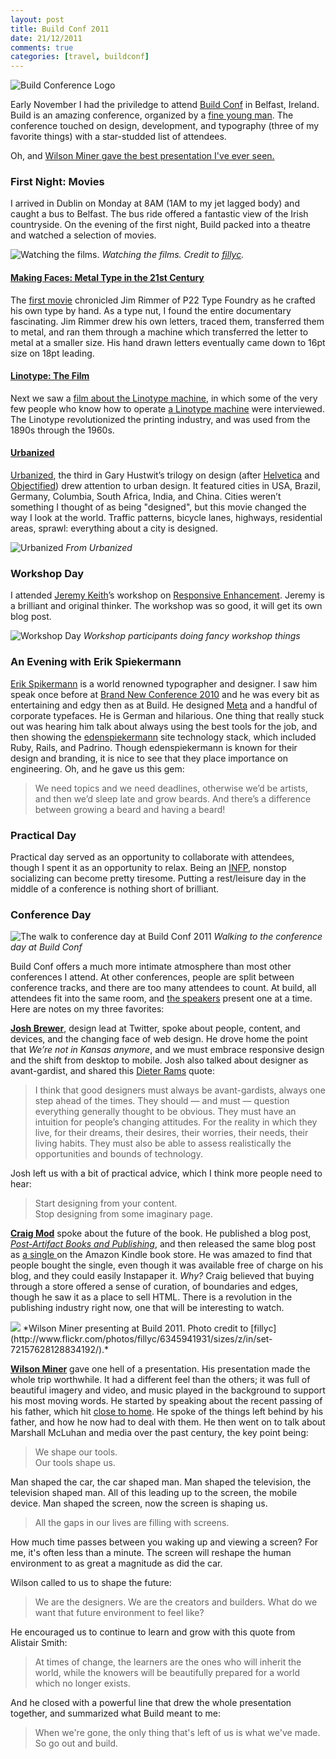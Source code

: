 ```yaml
---
layout: post
title: Build Conf 2011
date: 21/12/2011
comments: true
categories: [travel, buildconf]
---
```


![Build Conference Logo](/images/build-conference-logo.jpg)

Early November I had the priviledge to attend [Build Conf](http://2011.buildconf.com/) in Belfast, Ireland. Build is an amazing conference, organized by a [fine young man](https://twitter.com/#!/goodonpaper). The conference touched on design, development, and typography (three of my favorite things) with a star-studded list of attendees.

<!-- more -->

Oh, and <a href='#wilson-miner'>Wilson Miner gave the best presentation I've ever seen.</a>

### First Night: Movies
I arrived in Dublin on Monday at 8AM (1AM to my jet lagged body) and caught a bus to Belfast. The bus ride offered a fantastic view of the Irish countryside. On the evening of the first night, Build packed into a theatre and watched a selection of movies. 

![Watching the films.](/images/movie-night.jpg)
*Watching the films. Credit to [fillyc](http://www.flickr.com/photos/fillyc/6345878100/sizes/z/in/set-72157628137095270/).*

#### [Making Faces: Metal Type in the 21st Century](http://www.kickstarter.com/projects/1516705613/making-faces-metal-type-in-the-21st-century-a-do)
The [first movie](http://www.kickstarter.com/projects/1516705613/making-faces-metal-type-in-the-21st-century-a-do) chronicled Jim Rimmer of P22 Type Foundry as he crafted his own type by hand. As a type nut, I found the entire documentary fascinating. Jim Rimmer drew his own letters, traced them, transferred them to metal, and ran them through a machine which transferred the letter to metal at a smaller size. His hand drawn letters eventually came down to 16pt size on 18pt leading.

#### [Linotype: The Film](http://linotypefilm.com/)
Next we saw a [film about the Linotype machine](http://linotypefilm.com), in which some of the very few people who know how to operate [a Linotype machine](http://en.wikipedia.org/wiki/Linotype_machine) were interviewed. The Linotype revolutionized the printing industry, and was used from the 1890s through the 1960s.

#### [Urbanized](http://urbanizedfilm.com/)
[Urbanized](http://urbanizedfilm.com/), the third in Gary Hustwit&rsquo;s trilogy on design (after [Helvetica](http://www.helveticafilm.com/) and [Objectified](http://www.objectifiedfilm.com/)) drew attention to urban design. It featured cities in USA, Brazil, Germany, Columbia, South Africa, India, and China. Cities weren&rsquo;t something I thought of as being "designed", but this movie changed the way I look at the world. Traffic patterns, bicycle lanes, highways, residential areas, sprawl: everything about a city is designed.

![Urbanized](http://www.iwatchstuff.com/2011/09/20/urbanized-trailer.jpg)
*From Urbanized*

### Workshop Day
I attended [Jeremy Keith](http://adactio.com)&rsquo;s workshop on [Responsive Enhancement](http://2011.buildconf.com/workshops). Jeremy is a brilliant and original thinker. The workshop was so good, it will get its own blog post.

![Workshop Day](http://distilleryimage11.s3.amazonaws.com/98c5e5540a2511e1abb01231381b65e3_7.jpg)
*Workshop participants doing fancy workshop things*

### An Evening with Erik Spiekermann
[Erik Spikermann](https://twitter.com/#!/espiekermann) is a world renowned typographer and designer. I saw him speak once before at [Brand New Conference 2010](http://www.underconsideration.com/brandnewconference/) and he was every bit as entertaining and edgy then as at Build. He designed [Meta](http://en.wikipedia.org/wiki/FF_Meta) and a handful of corporate typefaces. He is German and hilarious. One thing that really stuck out was hearing him talk about always using the best tools for the job, and then showing the [edenspiekermann](http://edenspiekermann.com/) site technology stack, which included Ruby, Rails, and Padrino.  Though edenspiekermann is known for their design and branding, it is nice to see that they place importance on engineering. Oh, and he gave us this gem:

> We need topics and we need deadlines, otherwise we&rsquo;d be artists, and then we&rsquo;d sleep late and grow beards. And there&rsquo;s a difference between growing a beard and having a beard!


### Practical Day
Practical day served as an opportunity to collaborate with attendees, though I spent it as an opportunity to relax. Being an [INFP](http://en.wikipedia.org/wiki/INFP), nonstop socializing can become pretty tiresome. Putting a rest/leisure day in the middle of a conference is nothing short of brilliant.

### Conference Day
![The walk to conference day at Build Conf 2011](http://distilleryimage2.s3.amazonaws.com/02901e8c0c0b11e1a87612313804ec91_7.jpg)
*Walking to the conference day at Build Conf*

Build Conf offers a much more intimate atmosphere than most other conferences I attend. At other conferences, people are split between conference tracks, and there are too many attendees to count. At build, all attendees fit into the same room, and [the speakers](http://2011.buildconf.com/conference) present one at a time. Here are notes on my three favorites:

**[Josh Brewer](http://52weeksofux.com/)**, design lead at Twitter, spoke about people, content, and devices, and the changing face of web design. He drove home the point that *We&rsquo;re not in Kansas anymore*, and we must embrace responsive design and the shift from desktop to mobile. Josh also talked about designer as avant-gardist, and shared this [Dieter Rams](http://en.wikipedia.org/wiki/Dieter_Rams) quote:

> I think that good designers must always be avant-gardists, always one step ahead of the times. They should &mdash; and must &mdash; question everything generally thought to be obvious. They must have an intuition for people&rsquo;s changing attitudes. For the reality in which they live, for their dreams, their desires, their worries, their needs, their living habits. They must also be able to assess realistically the opportunities and bounds of technology.

Josh left us with a bit of practical advice, which I think more people need to hear:

> Start designing from your content. <br>
> Stop designing from some imaginary page.


**[Craig Mod](http://craigmod.com/)** spoke about the future of the book. He published a blog post, *[Post-Artifact Books and Publishing](http://craigmod.com/journal/post_artifact/)*, and then released the same blog post as [a single ](http://www.amazon.com/gp/product/B005568MZE/ref=as_li_ss_tl?ie=UTF8&tag=cramod-20&linkCode=as2&camp=217153&creative=399701&creativeASIN=B005568MZE) on the Amazon Kindle book store. He was amazed to find that people bought the single, even though it was available free of charge on his blog, and they could easily Instapaper it. *Why?* Craig believed that buying through a store offered a sense of curation, of boundaries and edges, though he saw it as a place to sell HTML. There is a revolution in the publishing industry right now, one that will be interesting to watch.

<img id='wilson-miner' src='http://farm7.staticflickr.com/6222/6345941931_0f48955778_z.jpg' />
*Wilson Miner presenting at Build 2011. Photo credit to [fillyc](http://www.flickr.com/photos/fillyc/6345941931/sizes/z/in/set-72157628128834192/).*

**[Wilson Miner](http://www.wilsonminer.com/)** gave one hell of a presentation. His presentation made the whole trip worthwhile. It had a different feel than the others; it was full of beautiful imagery and video, and music played in the background to support his most moving words. He started by speaking about the recent passing of his father, which hit [close to home](http://www2.tntech.edu/its/FrankBush/default.asp). He spoke of the things left behind by his father, and how he now had to deal with them. He then went on to talk about Marshall McLuhan and media over the past century, the key point being:

> We shape our tools. <br>
> Our tools shape us.

Man shaped the car, the car shaped man. Man shaped the television, the television shaped man. All of this leading up to the screen, the mobile device. Man shaped the screen, now the screen is shaping us. 

> All the gaps in our lives are filling with screens.

How much time passes between you waking up and viewing a screen? For me, it's often less than a minute. The screen will reshape the human environment to as great a magnitude as did the car. 

Wilson called to us to shape the future:

> We are the designers. We are the creators and builders. What do we want that future environment to feel like?

He encouraged us to continue to learn and grow with this quote from Alistair Smith:

> At times of change, the learners are the ones who will inherit the world, while the knowers will be beautifully prepared for a world which no longer exists.

And he closed with a powerful line that drew the whole presentation together, and summarized what Build meant to me:

> When we're gone, the only thing that's left of us is what we've made. So go out and build.

